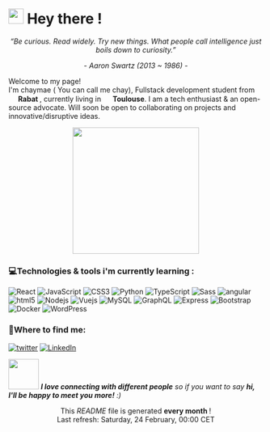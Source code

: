 <h1><img src="https://slackmojis.com/emojis/8809-wave_hello/download" width="30"/> Hey there !</h1>
<p align="center"><i>“Be curious. Read widely. Try new things. What people call intelligence just boils down to curiosity.”</i></p>
<p align="center"><i>- Aaron Swartz (2013 ~ 1986) -</i></p>
<p>Welcome to my page! </br> I'm chaymae ( You can call me chay), Fullstack development student from <img src="https://cdn-icons-png.flaticon.com/512/197/197551.png" width="15"/> <b>Rabat </b>, currently living in <img src="https://cdn-icons-png.flaticon.com/512/197/197560.png" width="15"/> <b>Toulouse</b>.  I am a tech enthusiast & an open-source advocate. Will soon be open to collaborating on projects and innovative/disruptive ideas.  </p>
<p align="center">
  <img width="250" src="https://media0.giphy.com/media/v1.Y2lkPTc5MGI3NjExc3J3Mzg0dmhmNmF0bGptaWk0MWFvaWg1M2Y2MTlkczkybTJmZndmdCZlcD12MV9pbnRlcm5hbF9naWZfYnlfaWQmY3Q9Zw/DtBvQ3sv2Zunwi5Ree/giphy.gif">
</p>
<h3>💻Technologies & tools i'm currently learning : </h3>
<p>
         <img alt="React" src="https://img.shields.io/badge/-React-45b8d8?style=flat-square&logo=react&logoColor=white" />
         <img alt="JavaScript" src="https://img.shields.io/badge/javascript-yellow?logo=javascript" />
         <img alt="CSS3" src="https://img.shields.io/badge/CSS3-blue?logo=css3" />
         <img alt="Python" src="https://img.shields.io/badge/Python-navy?logo=python" />
         <img alt="TypeScript" src="https://img.shields.io/badge/-TypeScript-007ACC?style=flat-square&logo=typescript&logoColor=white" />
         <img alt="Sass" src="https://img.shields.io/badge/-Sass-CC6699?style=flat-square&logo=sass&logoColor=white" />
         <img alt="angular" src="https://img.shields.io/badge/-Angular-DD0031?style=flat-square&logo=angular&logoColor=white" />
         <img alt="html5" src="https://img.shields.io/badge/-HTML5-E34F26?style=flat-square&logo=html5&logoColor=white" />
         <img alt="Nodejs" src="https://img.shields.io/badge/-Node.js-43853d?style=flat-square&logo=Node.js&logoColor=white" />
         <img alt="Vuejs" src="https://img.shields.io/badge/-Vue.js-4FC08D?style=flat-square&logo=Vue.js&logoColor=green" />
         <img alt="MySQL" src="https://img.shields.io/badge/MySQL-skyblue?logo=mysql" />
         <img alt="GraphQL" src="https://img.shields.io/badge/-GraphQL-E10098?style=flat-square&logo=graphql&logoColor=white" />
         <img alt="Express" src="https://img.shields.io/badge/Express-black?logo=express" />
         <img alt="Bootstrap" src="https://img.shields.io/badge/Bootstap-purple?logo=bootstrap" />
         <img alt="Docker" src="https://img.shields.io/badge/-Docker-46a2f1?style=flat-square&logo=docker&logoColor=white" />
         <img alt="WordPress" src="https://img.shields.io/badge/WordPress-navy?logo=wordpress" />
</p>
<h3>🔎Where to find me: </h3>
<p></a> <a href="https://twitter.com/callmeechay" target="_blank">   <img alt="twitter" src="https://img.shields.io/badge/twitter-black?logo=x" /></a> <a href="https://www.linkedin.com/in/elhayanich/" target="_blank"><img alt="LinkedIn" src="https://img.shields.io/badge/LinkedIn-blue?logo=Linkedin" /></a>
<p><img src="https://media.giphy.com/media/LnQjpWaON8nhr21vNW/giphy.gif" width="60"> <em><b>I love connecting with different people</b> so if you want to say <b>hi, I'll be happy to meet you more!</b> :)</em></p>
<p align="center">This <i>README</i> file is generated <b>every month </b>!</br>Last refresh: Saturday, 24 February, 00:00 CET<br />
